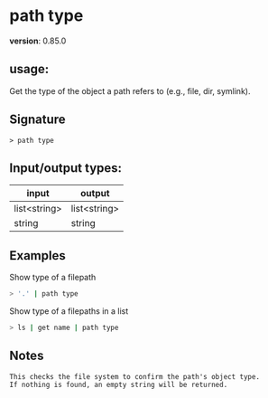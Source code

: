 # path type

**version**: 0.85.0

## **usage**:

Get the type of the object a path refers to (e.g., file, dir, symlink).

## Signature

`> path type `

## Input/output types:

| input          | output         |
| -------------- | -------------- |
| list\<string\> | list\<string\> |
| string         | string         |

## Examples

Show type of a filepath

```bash
> '.' | path type
```

Show type of a filepaths in a list

```bash
> ls | get name | path type
```

## Notes

```text
This checks the file system to confirm the path's object type.
If nothing is found, an empty string will be returned.
```
